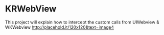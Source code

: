 # KRWebView
This project will explain how to intercept the custom calls from UIWebview &amp; WKWebview
http://placehold.it/120x120&text=image4
